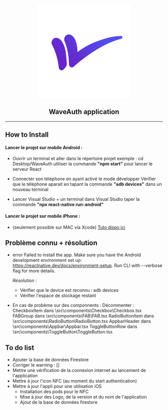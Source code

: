 <p align="center">
  <img alt="react-native-nfc-rewriter" src="./images/nfc-rewriter-icon.png" width="300">
</p>
<p align="center">
  <h2 align="center">WaveAuth application</h2>
</p>

---

## How to Install

<h4> Lancer le projet sur mobile Android : </h4>

- Ouvrir un terminal et aller dans le répertoire projet
  exemple : cd Desktop/WaveAuth
  utiliser la commande <strong>"npm start"</strong> pour lancer le serveur React

- Connecter son téléphone en ayant activé le mode développer
  Vérifier que le téléphone aparait en tapant la commande <strong>"adb devices"</strong> dans un nouveau terminal

- Lancer Visual Studio + un terminal dans Visual Studio
  taper la commande <strong>"npx react-native run-android"</strong>

<h4> Lancer le projet sur mobile iPhone : </h4>

- (seulement possible sur MAC via Xcode)
  <a href="https://reactnative.dev/docs/running-on-device">Tuto dispo ici</a>

## Problème connu + résolution

- error Failed to install the app. Make sure you have the Android development environment set up: https://reactnative.dev/docs/environment-setup. Run
  CLI with --verbose flag for more details.

  _Résolution_ :

  - Vérifier que le device est reconnu : adb devices
  - Vérifier l'espace de stockage restant

- En cas de probème sur des componnents :
  Décommenter :
  CheckboxItem dans \src\components\Checkbox\Checkbox.tsx
  FABGroup dans \src\components\FAB\FAB.tsx
  RadioButtonItem dans \src\components\RadioButton\RadioButton.tsx
  AppbarHeader dans \src\components\Appbar\Appbar.tsx
  ToggleButtonRow dans \src\components\ToggleButton\ToggleButton.tsx

## To do list

- Ajouter la base de données Firestore
- Corriger le warning : []
- Mettre une vérification de la connexion internet au lancement de l'application
- Mettre à jour l'icon NFC (au moment du start authentication)
- Mettre à jour l'appli pour une utilisation iOS
  - Installation des pods pour le NFC
  - Mise à jour des Logo, de la version et du nom de l'application
  - Ajout de la base de données firestore
